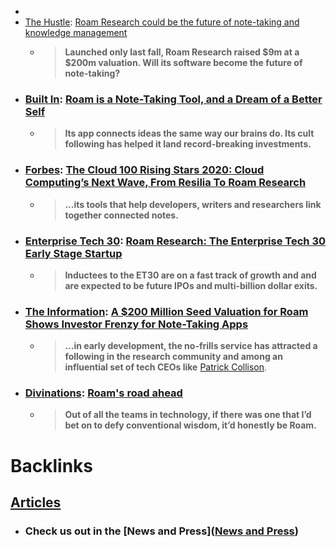 - 
- [The Hustle](<The Hustle.md>): [Roam Research could be the future of note-taking and knowledge management](https://thehustle.co/09142020-roam-research/)
    - > __Launched only last fall, Roam Research raised $9m at a $200m valuation. Will its software become the future of note-taking?__
- ### [Built In](<Built In.md>): [Roam is a Note-Taking Tool, and a Dream of a Better Self](https://builtin.com/consumer-tech/roam-note-taking-app-personal-wiki)
    - > __Its app connects ideas the same way our brains do. Its cult following has helped it land record-breaking investments.__
- ### [Forbes](<Forbes.md>): [The Cloud 100 Rising Stars 2020: Cloud Computing’s Next Wave, From Resilia To Roam Research](https://www.forbes.com/sites/kenrickcai/2020/09/16/cloud-100-rising-stars-2020)
    - > __...its tools that help developers, writers and researchers link together connected notes.__
- ### [Enterprise Tech 30](<Enterprise Tech 30.md>): [Roam Research: The Enterprise Tech 30 Early Stage Startup](https://www.enterprisetech30.com/[early-stage](<early-stage.md>))
    - > __Inductees to the ET30 are on a fast track of growth and and are expected to be future IPOs and multi-billion dollar exits.__
- ### [The Information](<The Information.md>): [A $200 Million Seed Valuation for Roam Shows Investor Frenzy for Note-Taking Apps](https://www.theinformation.com/articles/a-200-million-seed-valuation-for-roam-shows-investor-frenzy-for-note-taking-apps)
    - > __...in early development, the no-frills service has attracted a following in the research community and among an influential set of tech CEOs like__ [Patrick Collison](https://www.theinformation.com/articles/venture-capitalists-newest-threat-stripe).
- ### [Divinations](<Divinations.md>): [Roam's road ahead](https://every.to/divinations/roams-road-ahead-2444209)
    - > __Out of all the teams in technology, if there was one that I’d bet on to defy conventional wisdom, it’d honestly be Roam.__

# Backlinks
## [Articles](<Articles.md>)
- ### **Check us out in the** [News and Press]([News and Press](<News and Press.md>))

